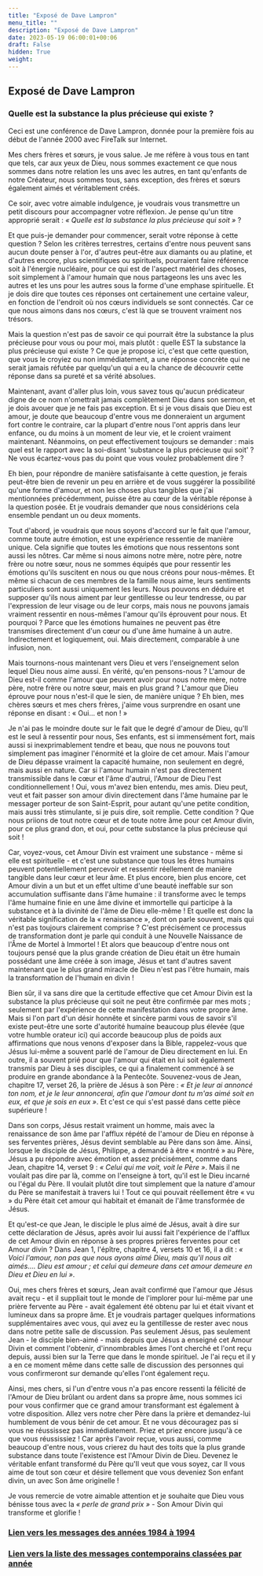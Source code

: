 ```yaml
---
title: "Exposé de Dave Lampron"
menu_title: ""
description: "Exposé de Dave Lampron"
date: 2023-05-19 06:00:01+00:06
draft: False
hidden: True
weight:
---
```

## Exposé de Dave Lampron

### Quelle est la substance la plus précieuse qui existe ?

Ceci est une conférence de Dave Lampron, donnée pour la première fois au début de l'année 2000 avec FireTalk sur Internet.

Mes chers frères et sœurs, je vous salue. Je me réfère à vous tous en tant que tels, car aux yeux de Dieu, nous sommes exactement ce que nous sommes dans notre relation les uns avec les autres, en tant qu'enfants de notre Créateur, nous sommes tous, sans exception, des frères et sœurs également aimés et véritablement créés.

Ce soir, avec votre aimable indulgence, je voudrais vous transmettre un petit discours pour accompagner votre réflexion. Je pense qu'un titre approprié serait : *« Quelle est la substance la plus précieuse qui soit »* ?

Et que puis-je demander pour commencer, serait votre réponse à cette question ? Selon les critères terrestres, certains d'entre nous peuvent sans aucun doute penser à l'or, d'autres peut-être aux diamants ou au platine, et d'autres encore, plus scientifiques ou spirituels, pourraient faire référence soit à l'énergie nucléaire, pour ce qui est de l'aspect matériel des choses, soit simplement à l'amour humain que nous partageons les uns avec les autres et les uns pour les autres sous la forme d'une emphase spirituelle. Et je dois dire que toutes ces réponses ont certainement une certaine valeur, en fonction de l'endroit où nos cœurs individuels se sont connectés. Car ce que nous aimons dans nos cœurs, c'est là que se trouvent vraiment nos trésors.

Mais la question n'est pas de savoir ce qui pourrait être la substance la plus précieuse pour vous ou pour moi, mais plutôt : quelle EST la substance la plus précieuse qui existe ? Ce que je propose ici, c'est que cette question, que vous le croyiez ou non immédiatement, a une réponse concrète qui ne serait jamais réfutée par quelqu'un qui a eu la chance de découvrir cette réponse dans sa pureté et sa vérité absolues.

Maintenant, avant d'aller plus loin, vous savez tous qu'aucun prédicateur digne de ce nom n'omettrait jamais complètement Dieu dans son sermon, et je dois avouer que je ne fais pas exception. Et si je vous disais que Dieu est amour, je doute que beaucoup d'entre vous me donneraient un argument fort contre le contraire, car la plupart d'entre nous l'ont appris dans leur enfance, ou du moins à un moment de leur vie, et le croient vraiment maintenant. Néanmoins, on peut effectivement toujours se demander : mais quel est le rapport avec la soi-disant 'substance la plus précieuse qui soit' ? Ne vous écartez-vous pas du point que vous voulez probablement dire ?

Eh bien, pour répondre de manière satisfaisante à cette question, je ferais peut-être bien de revenir un peu en arrière et de vous suggérer la possibilité qu'une forme d'amour, et non les choses plus tangibles que j'ai mentionnées précédemment, puisse être au cœur de la véritable réponse à la question posée. Et je voudrais demander que nous considérions cela ensemble pendant un ou deux moments.

Tout d'abord, je voudrais que nous soyons d'accord sur le fait que l'amour, comme toute autre émotion, est une expérience ressentie de manière unique. Cela signifie que toutes les émotions que nous ressentons sont aussi les nôtres. Car même si nous aimons notre mère, notre père, notre frère ou notre sœur, nous ne sommes équipés que pour ressentir les émotions qu'ils suscitent en nous ou que nous créons pour nous-mêmes. Et même si chacun de ces membres de la famille nous aime, leurs sentiments particuliers sont aussi uniquement les leurs. Nous pouvons en déduire et supposer qu'ils nous aiment par leur gentillesse ou leur tendresse, ou par l'expression de leur visage ou de leur corps, mais nous ne pouvons jamais vraiment ressentir en nous-mêmes l'amour qu'ils éprouvent pour nous. Et pourquoi ? Parce que les émotions humaines ne peuvent pas être transmises directement d'un cœur ou d'une âme humaine à un autre. Indirectement et logiquement, oui. Mais directement, comparable à une infusion, non.

Mais tournons-nous maintenant vers Dieu et vers l'enseignement selon lequel Dieu nous aime aussi. En vérité, qu'en pensons-nous ? L'amour de Dieu est-il comme l'amour que peuvent avoir pour nous notre mère, notre père, notre frère ou notre sœur, mais en plus grand ? L'amour que Dieu éprouve pour nous n'est-il que le sien, de manière unique ? Eh bien, mes chères sœurs et mes chers frères, j'aime vous surprendre en osant une réponse en disant : « Oui... et non ! »

Je n'ai pas le moindre doute sur le fait que le degré d'amour de Dieu, qu'Il est le seul à ressentir pour nous, Ses enfants, est si immensément fort, mais aussi si inexprimablement tendre et beau, que nous ne pouvons tout simplement pas imaginer l'énormité et la gloire de cet amour. Mais l'amour de Dieu dépasse vraiment la capacité humaine, non seulement en degré, mais aussi en nature. Car si l'amour humain n'est pas directement transmissible dans le cœur et l'âme d'autrui, l'Amour de Dieu l'est conditionnellement ! Oui, vous m'avez bien entendu, mes amis. Dieu peut, veut et fait passer son amour divin directement dans l'âme humaine par le messager porteur de son Saint-Esprit, pour autant qu'une petite condition, mais aussi très stimulante, si je puis dire, soit remplie. Cette condition ? Que nous priions de tout notre cœur et de toute notre âme pour cet Amour divin, pour ce plus grand don, et oui, pour cette substance la plus précieuse qui soit !

Car, voyez-vous, cet Amour Divin est vraiment une substance - même si elle est spirituelle - et c'est une substance que tous les êtres humains peuvent potentiellement percevoir et ressentir réellement de manière tangible dans leur cœur et leur âme. Et plus encore, bien plus encore, cet Amour divin a un but et un effet ultime d'une beauté ineffable sur son accumulation suffisante dans l'âme humaine : il transforme avec le temps l'âme humaine finie en une âme divine et immortelle qui participe à la substance et à la divinité de l'âme de Dieu elle-même ! Et quelle est donc la véritable signification de la « renaissance », dont on parle souvent, mais qui n'est pas toujours clairement comprise ? C'est précisément ce processus de transformation dont je parle qui conduit à une Nouvelle Naissance de l'Âme de Mortel à Immortel ! Et alors que beaucoup d'entre nous ont toujours pensé que la plus grande création de Dieu était un être humain possédant une âme créée à son image, Jésus et tant d'autres savent maintenant que le plus grand miracle de Dieu n'est pas l'être humain, mais la transformation de l'humain en divin !

Bien sûr, il va sans dire que la certitude effective que cet Amour Divin est la substance la plus précieuse qui soit ne peut être confirmée par mes mots ; seulement par l'expérience de cette manifestation dans votre propre âme. Mais si l'on part d'un désir honnête et sincère parmi vous de savoir s'il existe peut-être une sorte d'autorité humaine beaucoup plus élevée (que votre humble orateur ici) qui accorde beaucoup plus de poids aux affirmations que nous venons d'exposer dans la Bible, rappelez-vous que Jésus lui-même a souvent parlé de l'amour de Dieu directement en lui. En outre, il a souvent prié pour que l'amour qui était en lui soit également transmis par Dieu à ses disciples, ce qui a finalement commencé à se produire en grande abondance à la Pentecôte. Souvenez-vous de Jean, chapitre 17, verset 26, la prière de Jésus à son Père : *« Et je leur ai annoncé ton nom, et je le leur annoncerai, afin que l'amour dont tu m'as aimé soit en eux, et que je sois en eux »*. Et c'est ce qui s'est passé dans cette pièce supérieure !

Dans son corps, Jésus restait vraiment un homme, mais avec la renaissance de son âme par l'afflux répété de l'amour de Dieu en réponse à ses ferventes prières, Jésus devint semblable au Père dans son âme. Ainsi, lorsque le disciple de Jésus, Philippe, a demandé à être « montré » au Père, Jésus a pu répondre avec émotion et assez précisément, comme dans Jean, chapitre 14, verset 9 : *« Celui qui me voit, voit le Père »*. Mais il ne voulait pas dire par là, comme on l'enseigne à tort, qu'il est le Dieu incarné ou l'égal du Père. Il voulait plutôt dire tout simplement que la nature d'amour du Père se manifestait à travers lui ! Tout ce qui pouvait réellement être « vu » du Père était cet amour qui habitait et émanait de l'âme transformée de Jésus.

Et qu'est-ce que Jean, le disciple le plus aimé de Jésus, avait à dire sur cette déclaration de Jésus, après avoir lui aussi fait l'expérience de l'afflux de cet Amour divin en réponse à ses propres prières ferventes pour cet Amour divin ? Dans Jean 1, l'épître, chapitre 4, versets 10 et 16, il a dit : *« Voici l'amour, non pas que nous ayons aimé Dieu, mais qu'il nous ait aimés.... Dieu est amour ; et celui qui demeure dans cet amour demeure en Dieu et Dieu en lui »*.

Oui, mes chers frères et sœurs, Jean avait confirmé que l'amour que Jésus avait reçu - et il suppliait tout le monde de l'implorer pour lui-même par une prière fervente au Père - avait également été obtenu par lui et était vivant et lumineux dans sa propre âme. Et je voudrais partager quelques informations supplémentaires avec vous, qui avez eu la gentillesse de rester avec nous dans notre petite salle de discussion. Pas seulement Jésus, pas seulement Jean - le disciple bien-aimé - mais depuis que Jésus a enseigné cet Amour Divin et comment l'obtenir, d'innombrables âmes l'ont cherché et l'ont reçu depuis, aussi bien sur la Terre que dans le monde spirituel. Je l'ai reçu et il y a en ce moment même dans cette salle de discussion des personnes qui vous confirmeront sur demande qu'elles l'ont également reçu.

Ainsi, mes chers, si l'un d'entre vous n'a pas encore ressenti la félicité de l'Amour de Dieu brûlant ou ardent dans sa propre âme, nous sommes ici pour vous confirmer que ce grand amour transformant est également à votre disposition. Allez vers notre cher Père dans la prière et demandez-lui humblement de vous bénir de cet amour. Et ne vous découragez pas si vous ne réussissez pas immédiatement. Priez et priez encore jusqu'à ce que vous réussissiez ! Car après l'avoir reçue, vous aussi, comme beaucoup d'entre nous, vous crierez du haut des toits que la plus grande substance dans toute l'existence est l'Amour Divin de Dieu. Devenez le véritable enfant transformé du Père qu'Il veut que vous soyez, car Il vous aime de tout son cœur et désire tellement que vous deveniez Son enfant divin, un avec Son âme originelle !

Je vous remercie de votre aimable attention et je souhaite que Dieu vous bénisse tous avec la *« perle de grand prix »* - Son Amour Divin qui transforme et glorifie !




### [**Lien vers les messages des années 1984 à 1994**](/fr-contemporary-messages/fr-contemporary-messages-by-date-order/fr-contemporary-messages-1984-1994/)

### [**Lien vers la liste des messages contemporains classées par année**](/fr-contemporary-messages/fr-contemporary-messages-by-date-order/)